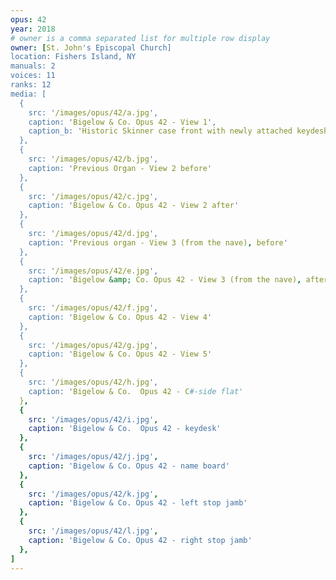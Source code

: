 ```yaml
---
opus: 42
year: 2018
# owner is a comma separated list for multiple row display
owner: [St. John's Episcopal Church]
location: Fishers Island, NY
manuals: 2
voices: 11
ranks: 12
media: [
  {
    src: '/images/opus/42/a.jpg',
    caption: 'Bigelow & Co. Opus 42 - View 1',
    caption_b: 'Historic Skinner case front with newly attached keydesk, speaking facade pipes, and new carvings'
  },
  {
    src: '/images/opus/42/b.jpg',
    caption: 'Previous Organ - View 2 before'
  },
  {
    src: '/images/opus/42/c.jpg',
    caption: 'Bigelow & Co. Opus 42 - View 2 after'
  },
  {
    src: '/images/opus/42/d.jpg',
    caption: 'Previous organ - View 3 (from the nave), before'
  },
  {
    src: '/images/opus/42/e.jpg',
    caption: 'Bigelow &amp; Co. Opus 42 - View 3 (from the nave), after'
  },
  {
    src: '/images/opus/42/f.jpg',
    caption: 'Bigelow & Co. Opus 42 - View 4'
  },
  {
    src: '/images/opus/42/g.jpg',
    caption: 'Bigelow & Co. Opus 42 - View 5'
  },
  {
    src: '/images/opus/42/h.jpg',
    caption: 'Bigelow & Co.  Opus 42 - C#-side flat'
  },
  {
    src: '/images/opus/42/i.jpg',
    caption: 'Bigelow & Co.  Opus 42 - keydesk'
  },
  {
    src: '/images/opus/42/j.jpg',
    caption: 'Bigelow & Co. Opus 42 - name board'
  },
  {
    src: '/images/opus/42/k.jpg',
    caption: 'Bigelow & Co. Opus 42 - left stop jamb'
  },
  {
    src: '/images/opus/42/l.jpg',
    caption: 'Bigelow & Co. Opus 42 - right stop jamb'
  },
]
---
```

